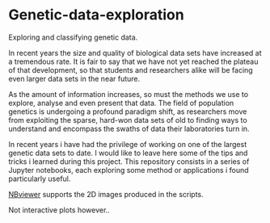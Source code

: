 # Genetic-data-exploration
Exploring and classifying genetic data.

In recent years the size and quality of biological data sets have increased at a tremendous rate. It is fair to say that we have not yet reached the plateau of that development, so that students and researchers alike will be facing even larger data sets in the near future.

As the amount of information increases, so must the methods we use to explore, analyse and even present that data. The field of population genetics is undergoing a profound paradigm shift, as researchers move from exploiting the sparse, hard-won data sets of old to finding ways to understand and encompass the swaths of data their laboratories turn in.

In recent years i have had the privilege of working on one of the largest genetic data sets to date. I would like to leave here some of the tips and tricks i learned during this project. This repository consists in a series of Jupyter notebooks, each exploring some method or applications i found particularly useful.

[NBviewer](https://nbviewer.jupyter.org/) supports the 2D images produced in the scripts.

Not interactive plots however.. 



